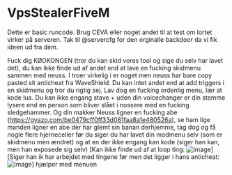 # VpsStealerFiveM
Dette er basic runcode. Brug CEVA eller noget andet til at test om lortet virker på serveren. Tak til @servercfg for den orginalle backdoor da vi fik ideen ud fra dem. 

Fuck dig KØDKONGEN (tror du kan skid vores tool og sige du selv har lavet det), du kan ikke finde ud af andet end at lave en fucking skidmenu sammen med neuss. I troer virkelig i er noget men neuss har bare copy pasted sit anticheat fra WaveShield. Du kan intet andet end at add triggers i en skidmenu og tror du rigtig sej. Lav dog en fucking ordenlig menu, lær at kode lua. Du kan ikke engang stave + uden din voicechanger er din stemme lysere end en person som bliver slået i nossere med en fucking sledgehammer. Og din makker Neuss ligner en fucking abe (https://gyazo.com/be0479cff0ff33d081faa8a1e480526a), se ham lige manden ligner en abe der har glemt sin banan derhjemme, tag dog og få nogle flere hjerneceller før du siger du har lavet din modmenu selv (som er skidmenu men ændret) og at en der ikke engang kan kode (siger han kan, men han exposede sig selv)
[Kan ikke finde ud af at loop ting: ![image](https://media.discordapp.net/attachments/826174306257600532/831106028006932510/unknown.png)] 
[Siger han ik har arbejdet med tingene før men det ligger i hans anticheat: ![image](https://user-images.githubusercontent.com/81833678/114391358-b12fd100-9b97-11eb-9788-eef16120b02a.png)]
 hjælper med menuen
